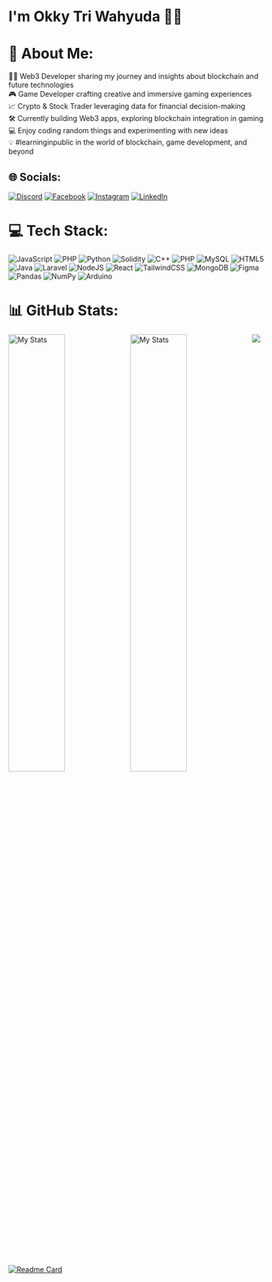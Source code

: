 # I'm Okky Tri Wahyuda 👋🏻

# 💫 About Me:
👨‍💻 Web3 Developer sharing my journey and insights about blockchain and future technologies<br>🎮 Game Developer crafting creative and immersive gaming experiences<br>📈 Crypto & Stock Trader leveraging data for financial decision-making<br>🛠️ Currently building Web3 apps, exploring blockchain integration in gaming<br>💻 Enjoy coding random things and experimenting with new ideas<br>💡 #learninginpublic in the world of blockchain, game development, and beyond


## 🌐 Socials:
[![Discord](https://img.shields.io/badge/Discord-%237289DA.svg?logo=discord&logoColor=white)](https://discord.gg/499857987339288576) [![Facebook](https://img.shields.io/badge/Facebook-%231877F2.svg?logo=Facebook&logoColor=white)](https://facebook.com/zennshii05) [![Instagram](https://img.shields.io/badge/Instagram-%23E4405F.svg?logo=Instagram&logoColor=white)](https://instagram.com/zennshii) [![LinkedIn](https://img.shields.io/badge/LinkedIn-%230077B5.svg?logo=linkedin&logoColor=white)](https://linkedin.com/in/okkytw) 

# 💻 Tech Stack:
![JavaScript](https://img.shields.io/badge/javascript-%23323330.svg?style=flat&logo=javascript&logoColor=%23F7DF1E) ![PHP](https://img.shields.io/badge/php-%23777BB4.svg?style=flat&logo=php&logoColor=white) ![Python](https://img.shields.io/badge/python-3670A0?style=flat&logo=python&logoColor=ffdd54) ![Solidity](https://img.shields.io/badge/Solidity-%23363636.svg?style=flat&logo=solidity&logoColor=white) ![C++](https://img.shields.io/badge/c++-%2300599C.svg?style=flat&logo=c%2B%2B&logoColor=white) ![PHP](https://img.shields.io/badge/php-%23777BB4.svg?style=flat&logo=php&logoColor=white) ![MySQL](https://img.shields.io/badge/mysql-4479A1.svg?style=flat&logo=mysql&logoColor=white) ![HTML5](https://img.shields.io/badge/html5-%23E34F26.svg?style=flat&logo=html5&logoColor=white) ![Java](https://img.shields.io/badge/java-%23ED8B00.svg?style=flat&logo=openjdk&logoColor=white) ![Laravel](https://img.shields.io/badge/laravel-%23FF2D20.svg?style=flat&logo=laravel&logoColor=white) ![NodeJS](https://img.shields.io/badge/node.js-6DA55F?style=flat&logo=node.js&logoColor=white) ![React](https://img.shields.io/badge/react-%2320232a.svg?style=flat&logo=react&logoColor=%2361DAFB) ![TailwindCSS](https://img.shields.io/badge/tailwindcss-%2338B2AC.svg?style=flat&logo=tailwind-css&logoColor=white) ![MongoDB](https://img.shields.io/badge/MongoDB-%234ea94b.svg?style=flat&logo=mongodb&logoColor=white) ![Figma](https://img.shields.io/badge/figma-%23F24E1E.svg?style=flat&logo=figma&logoColor=white) ![Pandas](https://img.shields.io/badge/pandas-%23150458.svg?style=flat&logo=pandas&logoColor=white) ![NumPy](https://img.shields.io/badge/numpy-%23013243.svg?style=flat&logo=numpy&logoColor=white) ![Arduino](https://img.shields.io/badge/-Arduino-00979D?style=flat&logo=Arduino&logoColor=white)

# 📊 GitHub Stats:
<img alt="My Stats" align="left" width="47%" src="https://github-readme-stats.vercel.app/api?username=OrionShii&theme=swift&hide_border=false&include_all_commits=false&count_private=false)"/>
<img alt="My Stats" align="left" width="47%" src="https://github-readme-stats.vercel.app/api/top-langs/?username=OrionShii&theme=swift&hide_border=false&include_all_commits=false&count_private=false&langs_count=8&layout=compact"/>

[![](https://visitcount.itsvg.in/api?id=OrionShii&icon=0&color=0)](https://visitcount.itsvg.in)
[![Readme Card](https://github-readme-stats.vercel.app/api/pin/?username=OrionShii&repo=Posyandu-Dashboard)](https://github.com/OrionShii/Posyandu-Dashboard)
